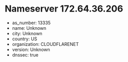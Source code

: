 # Nameserver 172.64.36.206

* as_number: 13335
* name: Unknown
* city: Unknown
* country: US
* organization: CLOUDFLARENET
* version: Unknown
* dnssec: true
